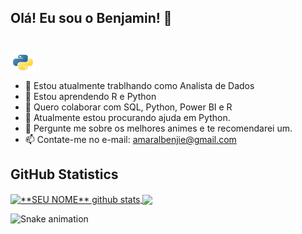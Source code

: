 ## Olá! Eu sou o Benjamin! 🤠<div style="display: inline_block"><br>
  <img align="center" alt="Rafa-Python" height="30" width="40" src="https://raw.githubusercontent.com/devicons/devicon/master/icons/python/python-original.svg">
</div>

- 🔭 Estou atualmente trablhando como Analista de Dados
- 🌱 Estou aprendendo R e Python
- 👯 Quero colaborar com SQL, Python, Power BI e R
- 🤔 Atualmente estou procurando ajuda em Python.
- 💬 Pergunte me sobre os melhores animes e te recomendarei um.
- 📫 Contate-me no e-mail: amaralbenjie@gmail.com


## **GitHub Statistics**

<a href="https://github.com/benjamin-amaral">
 <img align="center" src="https://github-readme-stats.vercel.app/api?username=benjamin-amaral&show_icons=true&theme=dark&line_height=27" alt="**SEU NOME** github stats"/>
</a>

<a href="https://github.com/benjamin-amaral">
  <img align="center" src="https://github-readme-stats.vercel.app/api/top-langs/?username=benjamin-amaral&theme=dark&hide_langs_below=1" />
</a>

</a>

![Snake animation](https://github.com/benjamin-amaral)
  



<!--
**benjamin-amaral/benjamin-amaral** is a ✨ _special_ ✨ repository because its `README.md` (this file) appears on your GitHub profile.

Here are some ideas to get you started:

- 🔭 Estou atualmente trablhando como Analista de Dados
- 🌱 Estou aprendendo R e Python
- 👯 Quero colaborar com SQL, Python, Power BI e R
- 🤔 Atualmente estou procurando ajuda em Python.
- 💬 Pergunte me sobre os melhores animes e te recomendarei um.
- 📫 Contate-me no e-mail: amaralbenjie@gmail.com

Contador de visitantes
![pv](https://pageview.vercel.app/?github_user=benjamin-amaral)

Status github
[![Benjie's GitHub stats-Dark](https://github-readme-stats.vercel.app/api?username=benjamin-amaral&show_icons=true&theme=dark#gh-dark-mode-only)](https://github.com/benjamin-amaral/github-readme-stats#gh-dark-mode-only)
[![Benjie's GitHub stats-Light](https://github-readme-stats.vercel.app/api?username=benjamin-amaral&show_icons=true&theme=default#gh-light-mode-only)](https://github.com/benjamin-amaral/github-readme-stats#gh-light-mode-only)
